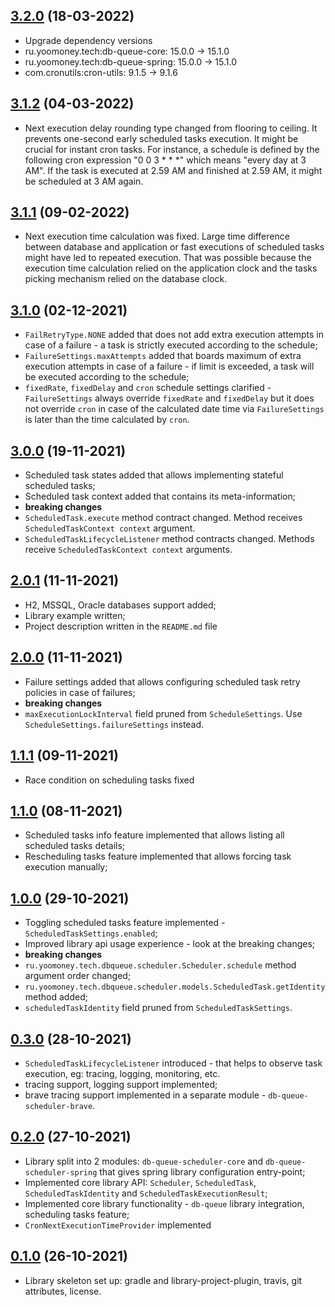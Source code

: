 ## [3.2.0](https://github.com/yoomoney/db-queue-scheduler/pull/15) (18-03-2022)

* Upgrade dependency versions
* ru.yoomoney.tech:db-queue-core: 15.0.0 -> 15.1.0
* ru.yoomoney.tech:db-queue-spring: 15.0.0 -> 15.1.0
* com.cronutils:cron-utils: 9.1.5 -> 9.1.6

## [3.1.2]() (04-03-2022)

* Next execution delay rounding type changed from flooring to ceiling. It prevents one-second early scheduled tasks
execution. It might be crucial for instant cron tasks.
For instance, a schedule is defined by the following cron expression "0 0 3 * * *" which means "every day at 3 AM".
If the task is executed at 2.59 AM and finished at 2.59 AM, it might be scheduled at 3 AM again.

## [3.1.1]() (09-02-2022)

* Next execution time calculation was fixed. Large time difference between database and application or fast executions
of scheduled tasks might have led to repeated execution. That was possible because the execution time calculation
relied on the application clock and the tasks picking mechanism relied on the database clock.

## [3.1.0]() (02-12-2021)

* `FailRetryType.NONE` added that does not add extra execution attempts in case of a failure -
a task is strictly executed according to the schedule;
* `FailureSettings.maxAttempts` added that boards maximum of extra execution attempts in case of a failure -
if limit is exceeded, a task will be executed according to the schedule;
* `fixedRate`, `fixedDelay` and `cron` schedule settings clarified - `FailureSettings` always override `fixedRate`
and `fixedDelay` but it does not override `cron` in case of the calculated date time via `FailureSettings` is later
than the time calculated by `cron`.

## [3.0.0]() (19-11-2021)

* Scheduled task states added that allows implementing stateful scheduled tasks;
* Scheduled task context added that contains its meta-information;
* **breaking changes**
* `ScheduledTask.execute` method contract changed. Method receives `ScheduledTaskContext context` argument.
* `ScheduledTaskLifecycleListener` method contracts changed. Methods receive `ScheduledTaskContext context` arguments.

## [2.0.1](https://github.com/yoomoney/db-queue-scheduler/pull/10) (11-11-2021)

* H2, MSSQL, Oracle databases support added;
* Library example written;
* Project description written in the `README.md` file

## [2.0.0](https://github.com/yoomoney/db-queue-scheduler/pull/9) (11-11-2021)

* Failure settings added that allows configuring scheduled task retry policies in case of failures;
* **breaking changes**
* `maxExecutionLockInterval` field pruned from `ScheduleSettings`. Use `ScheduleSettings.failureSettings` instead.

## [1.1.1](https://github.com/yoomoney/db-queue-scheduler/pull/8) (09-11-2021)

* Race condition on scheduling tasks fixed

## [1.1.0](https://github.com/yoomoney/db-queue-scheduler/pull/6) (08-11-2021)

* Scheduled tasks info feature implemented that allows listing all scheduled tasks details;
* Rescheduling tasks feature implemented that allows forcing task execution manually;

## [1.0.0](https://github.com/yoomoney/db-queue-scheduler/pull/5) (29-10-2021)

* Toggling scheduled tasks feature implemented - `ScheduledTaskSettings.enabled`;
* Improved library api usage experience - look at the breaking changes;
* **breaking changes**
* `ru.yoomoney.tech.dbqueue.scheduler.Scheduler.schedule` method argument order changed;
* `ru.yoomoney.tech.dbqueue.scheduler.models.ScheduledTask.getIdentity` method added;
* `scheduledTaskIdentity` field pruned from `ScheduledTaskSettings`.

## [0.3.0](https://github.com/yoomoney/db-queue-scheduler/pull/4) (28-10-2021)

* `ScheduledTaskLifecycleListener` introduced - that helps to observe task execution, eg: tracing, logging, monitoring, etc.
* tracing support, logging support implemented;
* brave tracing support implemented in a separate module - `db-queue-scheduler-brave`.

## [0.2.0](https://github.com/yoomoney/db-queue-scheduler/pull/2) (27-10-2021)

* Library split into 2 modules: `db-queue-scheduler-core` and `db-queue-scheduler-spring` that gives spring library
configuration entry-point;
* Implemented core library API: `Scheduler`, `ScheduledTask`, `ScheduledTaskIdentity` and `ScheduledTaskExecutionResult`;
* Implemented core library functionality - `db-queue` library integration, scheduling tasks feature;
* `CronNextExecutionTimeProvider` implemented

## [0.1.0](https://github.com/yoomoney/db-queue-scheduler/pull/1) (26-10-2021)

* Library skeleton set up: gradle and library-project-plugin, travis, git attributes, license.